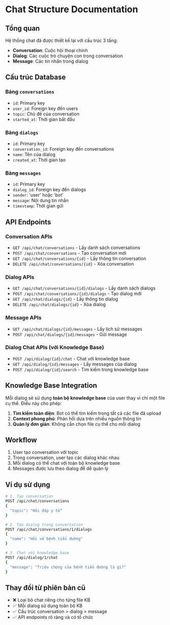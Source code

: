 # Chat Structure Documentation

## Tổng quan

Hệ thống chat đã được thiết kế lại với cấu trúc 3 tầng:
- **Conversation**: Cuộc hội thoại chính
- **Dialog**: Các cuộc trò chuyện con trong conversation
- **Message**: Các tin nhắn trong dialog

## Cấu trúc Database

### Bảng `conversations`
- `id`: Primary key
- `user_id`: Foreign key đến users
- `topic`: Chủ đề của conversation
- `started_at`: Thời gian bắt đầu

### Bảng `dialogs`
- `id`: Primary key
- `conversation_id`: Foreign key đến conversations
- `name`: Tên của dialog
- `created_at`: Thời gian tạo

### Bảng `messages`
- `id`: Primary key
- `dialog_id`: Foreign key đến dialogs
- `sender`: 'user' hoặc 'bot'
- `message`: Nội dung tin nhắn
- `timestamp`: Thời gian gửi

## API Endpoints

### Conversation APIs
- `GET /api/chat/conversations` - Lấy danh sách conversations
- `POST /api/chat/conversations` - Tạo conversation mới
- `GET /api/chat/conversations/{id}` - Lấy thông tin conversation
- `DELETE /api/chat/conversations/{id}` - Xóa conversation

### Dialog APIs
- `GET /api/chat/conversations/{id}/dialogs` - Lấy danh sách dialogs
- `POST /api/chat/conversations/{id}/dialogs` - Tạo dialog mới
- `GET /api/chat/dialogs/{id}` - Lấy thông tin dialog
- `DELETE /api/chat/dialogs/{id}` - Xóa dialog

### Message APIs
- `GET /api/chat/dialogs/{id}/messages` - Lấy lịch sử messages
- `POST /api/chat/dialogs/{id}/messages` - Gửi message

### Dialog Chat APIs (với Knowledge Base)
- `POST /api/dialog/{id}/chat` - Chat với knowledge base
- `GET /api/dialog/{id}/messages` - Lấy messages của dialog
- `POST /api/dialog/{id}/search` - Tìm kiếm trong knowledge base

## Knowledge Base Integration

Mỗi dialog sẽ sử dụng **toàn bộ knowledge base** của user thay vì chỉ một file cụ thể. Điều này cho phép:

1. **Tìm kiếm toàn diện**: Bot có thể tìm kiếm trong tất cả các file đã upload
2. **Context phong phú**: Phản hồi dựa trên nhiều nguồn thông tin
3. **Quản lý đơn giản**: Không cần chọn file cụ thể cho mỗi dialog

## Workflow

1. User tạo conversation với topic
2. Trong conversation, user tạo các dialog khác nhau
3. Mỗi dialog có thể chat với toàn bộ knowledge base
4. Messages được lưu theo dialog để dễ quản lý

## Ví dụ sử dụng

```bash
# 1. Tạo conversation
POST /api/chat/conversations
{
  "topic": "Hỏi đáp y tế"
}

# 2. Tạo dialog trong conversation
POST /api/chat/conversations/1/dialogs
{
  "name": "Hỏi về bệnh tiểu đường"
}

# 3. Chat với knowledge base
POST /api/dialog/1/chat
{
  "message": "Triệu chứng của bệnh tiểu đường là gì?"
}
```

## Thay đổi từ phiên bản cũ

- ❌ Loại bỏ chat riêng cho từng file KB
- ✅ Mỗi dialog sử dụng toàn bộ KB
- ✅ Cấu trúc conversation > dialog > message
- ✅ API endpoints rõ ràng và có tổ chức 